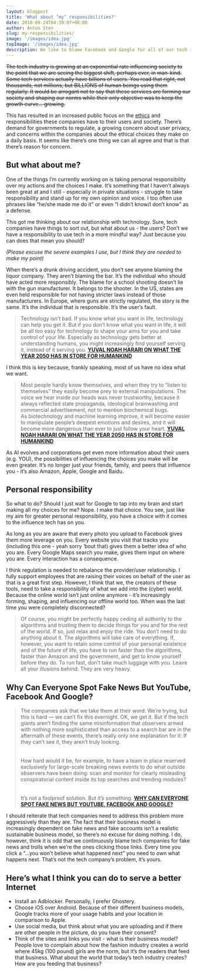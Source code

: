 ```yaml
---
layout: blogpost
title: 'What about ’my’ responsibilities?'
date: 2018-09-24T04:39:07+00:00
author: Anton Sten
slug: my-responsibilities/
image: '/images/idea.jpg'
topImage: '/images/idea.jpg'
description: We like to blame Facebook and Google for all of our tech issues (privacy concerns, fake news), but aren’t we responsible too? If we didn’t click, read, and believe then we would be better off today. The change starts with you and I.
---
```


~~The tech industry is growing at an exponential rate influencing society to the point that we are seeing the biggest shift, perhaps ever, in man-kind. Some tech services actually have billions of users. You read that right, not thousands, not millions, but BILLIONS of human beings using them regularly. It would be arrogant not to say that these services are forming our society and shaping our norms while their only objective was to keep the growth curve… growing.~~

This has resulted in an increased public focus on the [ethics](/ai-ethics) and responsibilities these companies have to their users and society. There’s demand for governments to regulate, a growing concern about user privacy, and concerns within the companies about the ethical choices they make on a daily basis. It seems like there’s one thing we can all agree and that is that there’s reason for concern.


## But what about me?

One of the things I’m currently working on is taking personal responsibility over my actions and the choices I make. It’s something that I haven’t always been great at and I still - especially in private situations - struggle to take responsibility and stand up for my own opinion and voice. I too often use phrases like “he/she made me do it” or even “I didn’t know/I don’t know” as a defense.

This got me thinking about our relationship with technology. Sure, tech companies have things to sort out, but what about us - the users? Don’t we have a responsibility to use tech in a more mindful way? Just because you can does that mean you should?

_(Please excuse the severe examples I use, but I think they are needed to make my point)_

When there’s a drunk driving accident, you don’t see anyone blaming the liquor company. They aren’t blaming the bar. It’s the individual who should have acted more responsibly. The blame for a school shooting doesn’t lie with the gun manufacturer. It belongs to the shooter. In the US, states are even held responsible for not having stricter laws instead of those manufacturers. In Europe, where guns are strictly regulated, the story is the same. It’s the individual that is responsible. It’s the user’s fault.

>Technology isn’t bad. If you know what you want in life, technology can help you get it. But if you don’t know what you want in life, it will be all too easy for technology to shape your aims for you and take control of your life. Especially as technology gets better at understanding humans, you might increasingly find yourself serving it, instead of it serving you.
**[YUVAL NOAH HARARI ON WHAT THE YEAR 2050 HAS IN STORE FOR HUMANKIND](https://www.wired.co.uk/article/yuval-noah-harari-extract-21-lessons-for-the-21st-century)**

I think this is key because, frankly speaking, most of us have no idea what we want.

>Most people hardly know themselves, and when they try to “listen to themselves” they easily become prey to external manipulations. The voice we hear inside our heads was never trustworthy, because it always reflected state propaganda, ideological brainwashing and commercial advertisement, not to mention biochemical bugs.<br />
As biotechnology and machine learning improve, it will become easier to manipulate people’s deepest emotions and desires, and it will become more dangerous than ever to just follow your heart.
**[YUVAL NOAH HARARI ON WHAT THE YEAR 2050 HAS IN STORE FOR HUMANKIND](https://www.wired.co.uk/article/yuval-noah-harari-extract-21-lessons-for-the-21st-century)**

As AI evolves and corporations get even more information about their users (e.g. YOU), the possibilities of influencing the choices you make will be even greater. It’s no longer just your friends, family, and peers that influence you - it’s also Amazon, Apple, Google and Baidu.

## Personal responsibility

So what to do? Should I just wait for Google to tap into my brain and start making all my choices for me? Nope. I make that choice. You see, just like my aim for greater personal responsibility, you have a choice with it comes to the influence tech has on you.

As long as you are aware that every photo you upload to Facebook gives them more leverage on you. Every website you visit that tracks you (including this one - yeah sorry ‘bout that) gives them a better idea of who you are. Every Google Maps search you make, gives them input on where you are. Every interaction has a consequence.


I think regulation is needed to rebalance the provider/user relationship. I fully support employees that are raising their voices on behalf of the user as that is a great first step. However, I think that we, the creators of these tools, need to take a responsibility of what we add into the (cyber) world. Because the online world isn’t just online anymore - it’s increasingly forming, shaping, and influencing our offline world too. When was the last time you were completely disconnected?

>Of course, you might be perfectly happy ceding all authority to the algorithms and trusting them to decide things for you and for the rest of the world. If so, just relax and enjoy the ride. You don’t need to do anything about it. The algorithms will take care of everything. If, however, you want to retain some control of your personal existence and of the future of life, you have to run faster than the algorithms, faster than Amazon and the government, and get to know yourself before they do. To run fast, don’t take much luggage with you. Leave all your illusions behind. They are very heavy.


## Why Can Everyone Spot Fake News But YouTube, Facebook And Google?

>The companies ask that we take them at their word: We’re trying, but this is hard — we can’t fix this overnight. OK, we get it. But if the tech giants aren’t finding the same misinformation that observers armed with nothing more sophisticated than access to a search bar are in the aftermath of these events, there’s really only one explanation for it: If they can’t see it, they aren’t truly looking.
<br /><br />    
How hard would it be, for example, to have a team in place reserved exclusively for large-scale breaking news events to do what outside observers have been doing: scan and monitor for clearly misleading conspiratorial content inside its top searches and trending modules?
<br /><br />     
It’s not a foolproof solution. But it’s something.
**[WHY CAN EVERYONE SPOT FAKE NEWS BUT YOUTUBE, FACEBOOK AND GOOGLE?](https://www.buzzfeed.com/charliewarzel/why-can-everyone-spot-fake-news-but-the-tech-companies?utm_term=.rxRvBV89q#.djz6P2NKz)**

I should reiterate that tech companies need to address this problem more aggressively than they are. The fact that their business model is increasingly dependent on fake news and fake accounts isn’t a realistic sustainable business model, so there’s no excuse for doing nothing. I do, however, think it is odd that we continuously blame tech companies for fake news and trolls when we’re the ones clicking those links. Every time you click a “…you won’t believe what happened next” you need to own what happens next. That’s not the tech company’s problem, it’s yours.

## Here’s what I think you can do to serve a better Internet

- Install an Adblocker. Personally, I prefer Ghostery.
- Choose iOS over Android. Because of their different business models, Google tracks more of your usage habits and your location in comparison to Apple.
- Use social media, but think about what you are uploading and if there are other people in the picture, do you have their consent?
- Think of the sites and links you visit - what is their business model? People love to complain about how the fashion industry creates a world where 45kg (100 pound) girls are the norm, but it’s the readers that feed that business. What about the world that today’s tech industry creates? How are you feeding that business?
